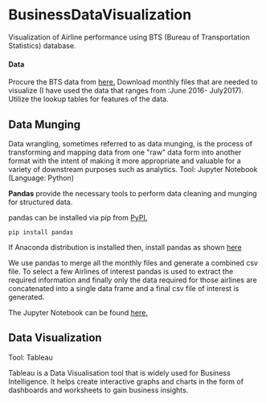 # BusinessDataVisualization
Visualization of Airline performance using BTS (Bureau of Transportation Statistics) database.

#### Data 
Procure the BTS data from [here.](https://www.transtats.bts.gov/DL_SelectFields.asp?Table_ID=236&DB_Short_Name=On-Time)
Download monthly files that are needed to visualize (I have used the data that ranges from :June 2016- July2017). Utilize the lookup tables for features of the data. 

## Data Munging
Data wrangling, sometimes referred to as data munging, is the process of transforming and mapping data from one "raw" data form into another format with the intent of making it more appropriate and valuable for a variety of downstream purposes such as analytics.
Tool: Jupyter Notebook (Language: Python)

**Pandas** provide the necessary tools to perform data cleaning and munging for structured data. 

pandas can be installed via pip from [PyPI.](https://pypi.org/project/pandas/)

`pip install pandas`

If Anaconda distribution is installed then, install pandas as shown [here](https://docs.anaconda.com/anaconda/navigator/tutorials/pandas/)

We use pandas to merge all the monthly files and generate a combined csv file. To select a few Airlines of interest pandas is used to extract the required information and finally only the data required for those airlines are concatenated into a single data frame and a final csv file of interest is generated.

The Jupyter Notebook can be found [here.](https://github.com/pavannaik3009/BusinessDataVisualization/blob/master/DataMunging.ipynb)

## Data Visualization
Tool: Tableau

Tableau is a Data Visualisation tool that is widely used for Business Intelligence. It helps create interactive graphs and charts in the form of dashboards and worksheets to gain business insights. 

